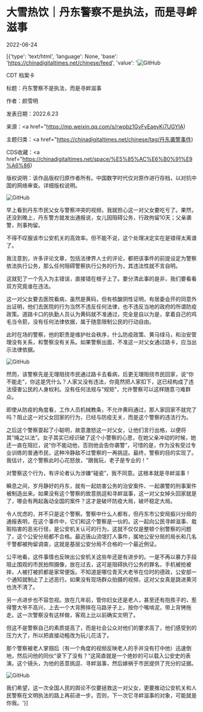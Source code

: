 # 大雪热饮｜丹东警察不是执法，而是寻衅滋事

2022-06-24

[{'type': 'text/html', 'language': None, 'base': 'https://chinadigitaltimes.net/chinese/feed', 'value': '![GitHub](https://chinadigitaltimes.net/chinese/files/2022/06/342.jpeg)

CDT 档案卡

标题：丹东警察不是执法，而是寻衅滋事

作者：颜雪明

发表日期：2022.6.23

来源：<a href="https://mp.weixin.qq.com/s/rwpbz1GvFyEaeyKj7UGYIA)

主题归类：<a href="https://chinadigitaltimes.net/chinese/tag/丹东袭警事件)

CDS收藏：<a href="https://chinadigitaltimes.net/space/%E5%85%AC%E6%B0%91%E9%A6%86)

版权说明：该作品版权归原作者所有。中国数字时代仅对原作进行存档，以对抗中国的网络审查。详细版权说明。





![GitHub](https://chinadigitaltimes.net/chinese/files/2022/06/post-683447-62b568064c741.)

早上看到丹东市民父女与警察冲突的视频，我就担心这一对父女要吃亏了。果然，还没到晚上，丹东警方就发出通报说，女儿因阻碍公务，行政拘留10天；父亲袭警，刑事拘留。

不得不叹服该市公安机关的高效率。但不能不说，这个处理决定实在是错得太离谱了。

我注意到，许多评论文章，包括法律界人士的评论，都把该事件的前提设定为警察依法执行公务，那么任何阻碍警察执行公务的行为，其违法性就不言自明。

这就犯了一个先入为主错误，直接错在根子上了。要分清此事的是非，我们要看看双方究竟谁在违法。

这一对父女要去医院看病，虽然是黄码，但有核酸阴性证明，有居委会开的同意外出证明，他们去医院的行为当然不违反任何法律，也不违反当地的政府的所谓防疫政策。道路卡口的执勤人员认为黄码就不准通过，完全是自以为是，拿着自己的鸡毛当令箭，没有任何法律依据，属于随意限制公民的行动自由。

此时在场的警察，他的职责是维护社会秩序，什么防疫政策、黄马绿马，和治安管理没有关系，和警察没有关系。如果警察出面，不准这一对父女通过路卡，应当出示法律依据。

![GitHub](https://chinadigitaltimes.net/chinese/files/2022/06/post-683447-62b56808200f1.)

然而，该警察先是无理阻挠市民通过路卡去看病，后更无理阻挠市民回家，说“你不能走”，你这是凭什么？人家又没有违法，你竟然把人家扣下，这已经构成了违法侵害公民的人身权利。没有任何法规与“规矩”，允许警察可以这样随意刁难群众。

即使从防疫的角度看，工作人员机械教条，不允许黄码通过，那人家回家不就完了吗？阻止这一对父女回家的行为，已经与防疫无关，而是这个警察的违法行为。

之后这个警察耍起了小聪明，故意激怒这一对父女，让他们言行出格，以便将其“绳之以法”。女子其实已经识破了这个小警察的心思，在她父亲冲动的时候，她还一直在阻拦，说“你不能动他，否则他会告你袭警”，可惜的是，作为没有受过专业训练的普通市民，这种冷静敌不过警察的一再挑逗。最终，警察的目的实现了。我估计，这个警察此时心花怒放，“跟我玩，老子是专业的！”

对警察这个行为，有评论者认为涉嫌“碰瓷”，我不同意。这根本就是寻衅滋事！

瞬息之间，岁月静好的丹东，就有一起妨害公务的治安案件、一起袭警的刑事案件被制造出来。如果没有这个警察的故意挑逗和寻衅滋事，这一对父女掉头回家就是了，哪会有两起轰动全国的案件？这才是破坏防疫大局，破坏稳定大局。

令人忧虑的，并不只是这个警察。警察中什么人都有，但丹东市公安局振兴分局的通报表明，在这个事件中，它们和这个警察是一伙的。这一起向公民寻衅滋事、栽赃陷害的恶劣行径，是公安机关认可的行为，这就不仅仅是整顿个别警察的问题了，这个公安分局都不合格。最近唐山流氓打人事件，属地公安分局的局长和几名干警都被拘留调查，这就是基层公安分局不合格的一个最近例证。

公平地看，这件事情也反映出公安机关这些年还是有进步的。一是不再以暴力手段阻止围观的市民拍照摄像，放在过去，这可是阻碍执行公务的罪名，手机被抢被摔，人被打被抓都是家常便饭。不知道是哪位青天大老爷在位时的德政，公安部一个通知就制止了上述恶行。如果没有现场群众拍摄的视频，这对父女真是跳进黄河也洗不清了。

另一点进步也不容忽视。放在几年前，管你妇女还是老人，甚至还有抱孩子的，惹得警大爷不高兴，上去一个大背胯摔在马路牙子上，按你个嘴啃泥，带上背铐拖走。这一次警察没有这样做，客观上比以前确实文明了。

但这不是警察自己的素质提高了，而是社会公众对他们的要求高了，他们感受到的压力大了，所以把直接动粗改为玩儿花活了。

那个警察被老人掌掴后（有一个角度的视频反映老人的手并没有打中他）迅速倒地，然后问他的同伙“录下了没有？”这简直就是一个绝妙的可以载入公安史的表演。这个镜头，为他的恶意挑逗、寻衅滋事，然后嫁祸于市民提供了充分的证据。

![GitHub](https://chinadigitaltimes.net/chinese/files/2022/06/post-683447-62b5680a1973b.)

我们希望，这一次全国人民的舆论不仅要拯救这一对父女，更要推动公安机关和人民警察在文明执法的路上再前进一步。否则，下一次它寻衅滋事的对象，可能就是你我。'}]